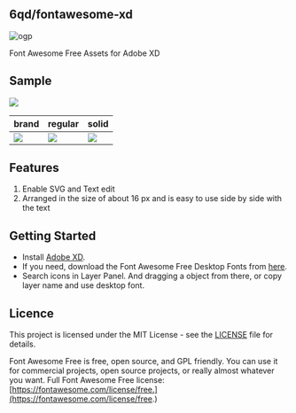 6qd/fontawesome-xd
---

![ogp](https://user-images.githubusercontent.com/14285777/60989272-7a080c80-a380-11e9-8c5d-12c36ace52c7.png)

Font Awesome Free Assets for Adobe XD

## Sample

![](https://user-images.githubusercontent.com/14285777/60989414-eedb4680-a380-11e9-9e4d-33562decea8f.png)

brand | regular | solid
--- | --- | ---
![](https://github.com/6qd/fontawesome-xd/blob/master/export/svg_brand.png?raw=true) | ![](https://github.com/6qd/fontawesome-xd/blob/master/export/svg_regular.png?raw=true) | ![](https://github.com/6qd/fontawesome-xd/blob/master/export/svg_solid.png?raw=true)

## Features

1. Enable SVG and Text edit
1. Arranged in the size of about 16 px and is easy to use side by side with the text

## Getting Started

- Install [Adobe XD](https://www.adobe.com/products/xd.html).
- If you need, download the Font Awesome Free Desktop Fonts from [here](https://fontawesome.com/how-to-use/on-the-desktop/setup/getting-started).
- Search icons in Layer Panel. And dragging a object from there, or copy layer name and use desktop font.

## Licence

This project is licensed under the MIT License - see the [LICENSE](https://github.com/6qd/bootstrap-assets-for-xd/blob/master/LICENSE) file for details.

Font Awesome Free is free, open source, and GPL friendly. You can use it for commercial projects, open source projects, or really almost whatever you want. Full Font Awesome Free license: [https://fontawesome.com/license/free.](https://fontawesome.com/license/free.)
